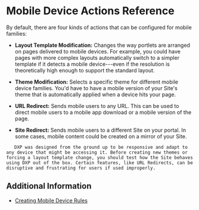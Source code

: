 # Mobile Device Actions Reference

By default, there are four kinds of actions that can be configured for mobile families:

* **Layout Template Modification:** Changes the way portlets are arranged on pages delivered to mobile devices. For example, you could have pages with more complex layouts automatically switch to a simpler template if it detects a mobile device---even if the resolution is theoretically high enough to support the standard layout.

* **Theme Modification:** Selects a specific theme for different mobile device families. You'd have to have a mobile version of your Site's theme that is automatically applied when a device hits your page.

* **URL Redirect:** Sends mobile users to any URL. This can be used to direct mobile users to a mobile app download or a mobile version of the page.

* **Site Redirect:** Sends mobile users to a different Site on your portal. In some cases, mobile content could be created on a mirror of your Site.

```tip:
   DXP was designed from the ground up to be responsive and adapt to any device that might be accessing it. Before creating new themes or forcing a layout template change, you should test how the Site behaves using DXP out of the box. Certain features, like URL Redirects, can be disruptive and frustrating for users if used improperly.
```

## Additional Information

* [Creating Mobile Device Rules](./creating-mobile-device-rules.md)
